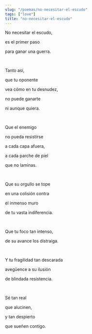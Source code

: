 ```yaml
---
slug: "/poemas/no-necesitar-el-escudo"
tags: ["love"]
title: "no-necesitar-el-escudo"
---
```

No necesitar el escudo,

es el primer paso

para ganar una guerra.

&nbsp;

Tanto así,

que tu oponente

vea cómo en tu desnudez,

no puede ganarte

ni aunque quiera.

&nbsp;

Que el enemigo

no pueda resistirse

a cada capa afuera,

a cada parche de piel

que no laminas.

&nbsp;

Que su orgullo se tope

en una colisión contra

el inmenso muro

de tu vasta indiferencia.

&nbsp;

Que tu foco tan intenso,

de su avance los distraiga.

&nbsp;

Y tu fragilidad tan descarada

avegüence a su ilusión

de blindada resistencia.

&nbsp;

Sé tan real

que alucinen,

y tan despierto

que sueñen contigo.
